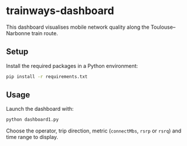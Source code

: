 # trainways-dashboard

This dashboard visualises mobile network quality along the Toulouse–Narbonne train route.

## Setup

Install the required packages in a Python environment:

```bash
pip install -r requirements.txt
```

## Usage

Launch the dashboard with:

```bash
python dashboard1.py
```

Choose the operator, trip direction, metric (`connectMbs`, `rsrp` or `rsrq`) and time range to display.

